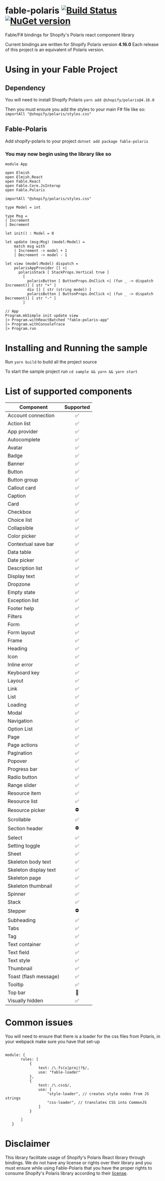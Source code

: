 # fable-polaris [![Build Status](https://travis-ci.org/klanthier/fable-polaris.svg?branch=master)](https://travis-ci.org/klanthier/fable-polaris) [![NuGet version](https://badge.fury.io/nu/fable-polaris.svg)](https://badge.fury.io/nu/fable-polaris)

Fable/F# bindings for Shopify's Polaris react component library

Current bindings are written for Shopify Polaris version **4.16.0**
Each release of this project is an equivalent of Polaris version.

# Using in your Fable Project

## Dependency

You will need to install Shopify Polaris
`yarn add @shopify/polaris@4.16.0`

Then you must ensure you add the styles to your main F# file like so:
`importAll "@shopify/polaris/styles.css"`

## Fable-Polaris

Add shopify-polaris to your project
`dotnet add package fable-polaris`

### You may now begin using the library like so

```
module App

open Elmish
open Elmish.React
open Fable.React
open Fable.Core.JsInterop
open Fable.Polaris

importAll "@shopify/polaris/styles.css"

type Model = int

type Msg =
| Increment
| Decrement

let init() : Model = 0

let update (msg:Msg) (model:Model) =
    match msg with
    | Increment -> model + 1
    | Decrement -> model - 1

let view (model:Model) dispatch =
    polarisAppProvider [] <|
      polarisStack [ StackProps.Vertical true ]
        [
          polarisButton [ ButtonProps.OnClick <| (fun _ -> dispatch Increment)] [ str "+" ]
          div [] [ str (string model) ]
          polarisButton [ ButtonProps.OnClick <| (fun _ -> dispatch Decrement)] [ str "-" ]
        ]

// App
Program.mkSimple init update view
|> Program.withReactBatched "fable-polaris-app"
|> Program.withConsoleTrace
|> Program.run
```

# Installing and Running the sample

Run `yarn build` to build all the project source

To start the sample project run
`cd sample && yarn && yarn start`

# List of supported components

| Component             |     Supported      |
| --------------------- | :----------------: |
| Account connection    | :white_check_mark: |
| Action list           | :white_check_mark: |
| App provider          | :white_check_mark: |
| Autocomplete          | :white_check_mark: |
| Avatar                | :white_check_mark: |
| Badge                 | :white_check_mark: |
| Banner                | :white_check_mark: |
| Button                | :white_check_mark: |
| Button group          | :white_check_mark: |
| Callout card          | :white_check_mark: |
| Caption               | :white_check_mark: |
| Card                  | :white_check_mark: |
| Checkbox              | :white_check_mark: |
| Choice list           | :white_check_mark: |
| Collapsible           | :white_check_mark: |
| Color picker          | :white_check_mark: |
| Contextual save bar   | :white_check_mark: |
| Data table            | :white_check_mark: |
| Date picker           | :white_check_mark: |
| Description list      | :white_check_mark: |
| Display text          | :white_check_mark: |
| Dropzone              | :white_check_mark: |
| Empty state           | :white_check_mark: |
| Exception list        | :white_check_mark: |
| Footer help           | :white_check_mark: |
| Filters               | :white_check_mark: |
| Form                  | :white_check_mark: |
| Form layout           | :white_check_mark: |
| Frame                 | :white_check_mark: |
| Heading               | :white_check_mark: |
| Icon                  | :white_check_mark: |
| Inline error          | :white_check_mark: |
| Keyboard key          | :white_check_mark: |
| Layout                | :white_check_mark: |
| Link                  | :white_check_mark: |
| List                  | :white_check_mark: |
| Loading               | :white_check_mark: |
| Modal                 | :white_check_mark: |
| Navigation            | :white_check_mark: |
| Option List           | :white_check_mark: |
| Page                  | :white_check_mark: |
| Page actions          | :white_check_mark: |
| Pagination            | :white_check_mark: |
| Popover               | :white_check_mark: |
| Progress bar          | :white_check_mark: |
| Radio button          | :white_check_mark: |
| Range slider          | :white_check_mark: |
| Resource item         | :white_check_mark: |
| Resource list         | :white_check_mark: |
| Resource picker       |     :no_entry:     |
| Scrollable            | :white_check_mark: |
| Section header        |     :no_entry:     |
| Select                | :white_check_mark: |
| Setting toggle        | :white_check_mark: |
| Sheet                 | :white_check_mark: |
| Skeleton body text    | :white_check_mark: |
| Skeleton display text | :white_check_mark: |
| Skeleton page         | :white_check_mark: |
| Skeleton thumbnail    | :white_check_mark: |
| Spinner               | :white_check_mark: |
| Stack                 | :white_check_mark: |
| Stepper               |     :no_entry:     |
| Subheading            | :white_check_mark: |
| Tabs                  | :white_check_mark: |
| Tag                   | :white_check_mark: |
| Text container        | :white_check_mark: |
| Text field            | :white_check_mark: |
| Text style            | :white_check_mark: |
| Thumbnail             | :white_check_mark: |
| Toast (flash message) | :white_check_mark: |
| Tooltip               | :white_check_mark: |
| Top bar               |   :construction:   |
| Visually hidden       | :white_check_mark: |

# Common issues

You will need to ensure that there is a loader for the css files from Polaris, in your webpack make sure you have that set-up

```

module: {
       rules: [
           {
               test: /\.fs(x|proj)?$/,
               use: "fable-loader"
           },
           {
               test: /\.css$/,
               use: [
                   "style-loader", // creates style nodes from JS strings
                   "css-loader", // translates CSS into CommonJS
               ]
           }

       ]
   }
```

# Disclaimer

This library facilitate usage of Shopify's Polaris React library through bindings. We do not have any license or rights over their library and you must ensure while using Fable-Polaris that you have the proper rights to consume Shopify's Polaris library according to their [license](https://polaris.shopify.com/legal/license).
